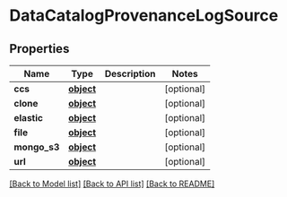 # DataCatalogProvenanceLogSource

## Properties
Name | Type | Description | Notes
------------ | ------------- | ------------- | -------------
**ccs** | [**object**](.md) |  | [optional] 
**clone** | [**object**](.md) |  | [optional] 
**elastic** | [**object**](.md) |  | [optional] 
**file** | [**object**](.md) |  | [optional] 
**mongo_s3** | [**object**](.md) |  | [optional] 
**url** | [**object**](.md) |  | [optional] 

[[Back to Model list]](../README.md#documentation-for-models) [[Back to API list]](../README.md#documentation-for-api-endpoints) [[Back to README]](../README.md)


